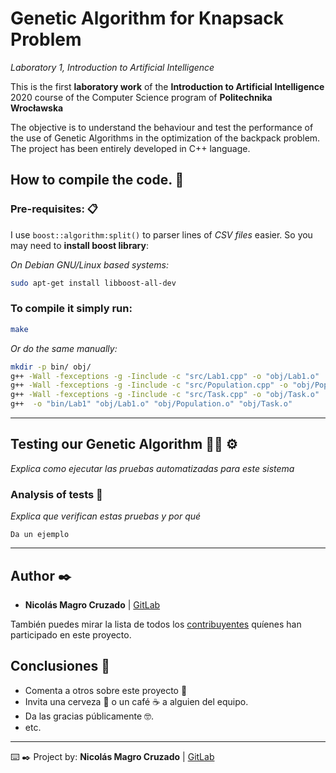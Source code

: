 # Genetic Algorithm for Knapsack Problem

*Laboratory 1, Introduction to Artificial Intelligence*

This is the first **laboratory work** of the **Introduction to Artificial Intelligence** 2020 course of the Computer Science program of **Politechnika Wrocławska**

The objective is to understand the behaviour and test the performance of the use of Genetic Algorithms in the optimization of the backpack problem. The project has been entirely developed in C++ language.

## How to compile the code. 🚀

### Pre-requisites: 📋
I use `boost::algorithm:split()` to parser lines of *CSV files* easier. So you may need to **install boost library**:

*On Debian GNU/Linux based systems:*

```bash
sudo apt-get install libboost-all-dev
```

### To compile it simply run:

```bash
make
```

*Or do the same manually:*

```bash
mkdir -p bin/ obj/
g++ -Wall -fexceptions -g -Iinclude -c "src/Lab1.cpp" -o "obj/Lab1.o"
g++ -Wall -fexceptions -g -Iinclude -c "src/Population.cpp" -o "obj/Population.o"
g++ -Wall -fexceptions -g -Iinclude -c "src/Task.cpp" -o "obj/Task.o"
g++  -o "bin/Lab1" "obj/Lab1.o" "obj/Population.o" "obj/Task.o"
```


---


## Testing our Genetic Algorithm 👨‍🔬️ ⚙️

_Explica como ejecutar las pruebas automatizadas para este sistema_

### Analysis of tests 🔩

_Explica que verifican estas pruebas y por qué_

```
Da un ejemplo
```

---


## Author ✒️

* **Nicolás Magro Cruzado** | [GitLab](https://gitlab.com/Nico_Chico)

También puedes mirar la lista de todos los [contribuyentes](https://github.com/your/project/contributors) quíenes han participado en este proyecto. 


## Conclusiones 🎁

* Comenta a otros sobre este proyecto 📢
* Invita una cerveza 🍺 o un café ☕ a alguien del equipo. 
* Da las gracias públicamente 🤓.
* etc.



---
⌨️ ✒️ Project by: **Nicolás Magro Cruzado** | [GitLab](https://gitlab.com/Nico_Chico)